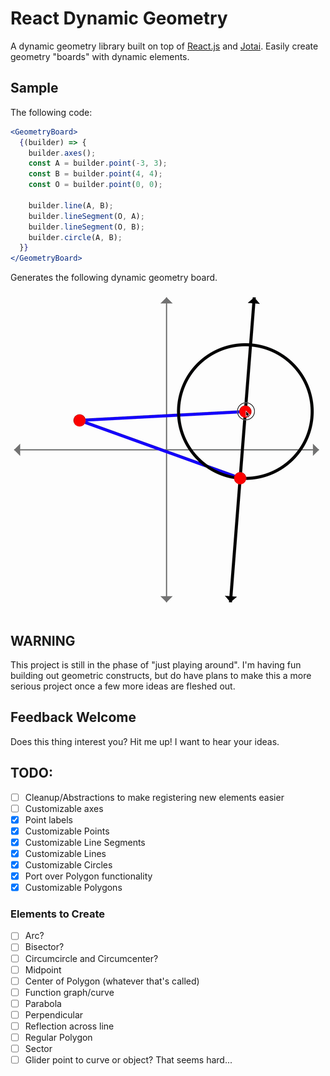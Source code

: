 # React Dynamic Geometry

A dynamic geometry library built on top of [React.js](https://reactjs.org/) and [Jotai](https://github.com/pmndrs/jotai). Easily create geometry "boards" with dynamic elements.

## Sample

The following code:

```jsx
<GeometryBoard>
  {(builder) => {
  	builder.axes();
  	const A = builder.point(-3, 3);
  	const B = builder.point(4, 4);
  	const O = builder.point(0, 0);

  	builder.line(A, B);
  	builder.lineSegment(O, A);
  	builder.lineSegment(O, B);
  	builder.circle(A, B);
  }}
</GeometryBoard>
```

Generates the following dynamic geometry board.

![Sample of dynamic geometry board](./docs/img/rdg.gif)

## WARNING

This project is still in the phase of "just playing around". I'm having fun building out geometric constructs, but do have plans to make this a more serious project once a few more ideas are fleshed out.

## Feedback Welcome

Does this thing interest you? Hit me up! I want to hear your ideas.

## TODO:

- [ ] Cleanup/Abstractions to make registering new elements easier
- [ ] Customizable axes
- [x] Point labels
- [x] Customizable Points
- [x] Customizable Line Segments
- [x] Customizable Lines
- [x] Customizable Circles
- [x] Port over Polygon functionality
- [x] Customizable Polygons

### Elements to Create

- [ ] Arc?
- [ ] Bisector?
- [ ] Circumcircle and Circumcenter?
- [ ] Midpoint
- [ ] Center of Polygon (whatever that's called)
- [ ] Function graph/curve
- [ ] Parabola
- [ ] Perpendicular
- [ ] Reflection across line
- [ ] Regular Polygon
- [ ] Sector
- [ ] Glider point to curve or object? That seems hard...
